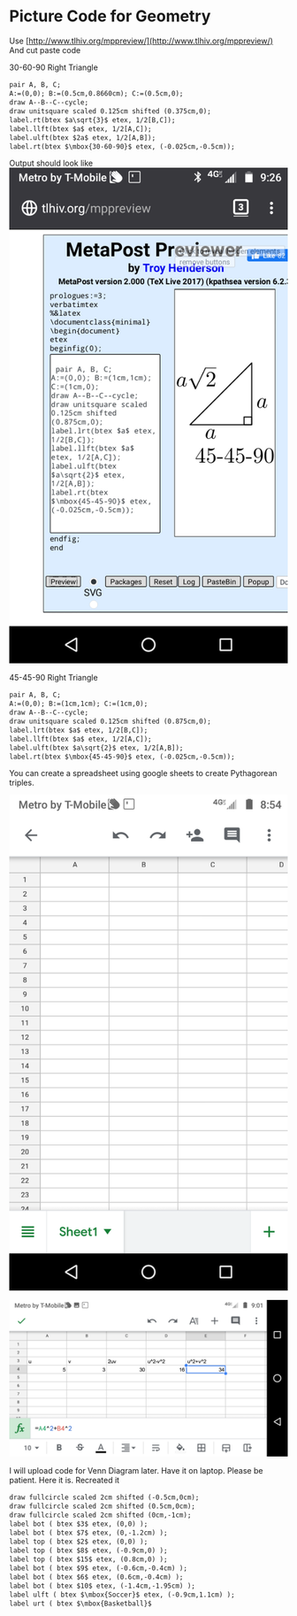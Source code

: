 # Picture Code for Geometry

Use [http://www.tlhiv.org/mppreview/](http://www.tlhiv.org/mppreview/)
And cut paste code

30-60-90 Right Triangle

    pair A, B, C;
    A:=(0,0); B:=(0.5cm,0.8660cm); C:=(0.5cm,0);
    draw A--B--C--cycle;
    draw unitsquare scaled 0.125cm shifted (0.375cm,0);
    label.rt(btex $a\sqrt{3}$ etex, 1/2[B,C]);
    label.llft(btex $a$ etex, 1/2[A,C]);
    label.ulft(btex $2a$ etex, 1/2[A,B]);
    label.rt(btex $\mbox{30-60-90}$ etex, (-0.025cm,-0.5cm));

Output should look like
![Metapost Previewer](/images/Screenshot_20200401-212607.png)

45-45-90 Right Triangle

    pair A, B, C;
    A:=(0,0); B:=(1cm,1cm); C:=(1cm,0);
    draw A--B--C--cycle;
    draw unitsquare scaled 0.125cm shifted (0.875cm,0);
    label.lrt(btex $a$ etex, 1/2[B,C]);
    label.llft(btex $a$ etex, 1/2[A,C]);
    label.ulft(btex $a\sqrt{2}$ etex, 1/2[A,B]);
    label.rt(btex $\mbox{45-45-90}$ etex, (-0.025cm,-0.5cm));

You can create a spreadsheet using google sheets to create
Pythagorean triples.

![Screenshot 1](/images/Screenshot_20200401-205417.png)

![Screenshot 2](/images/Screenshot_20200401-210146.png)

I will upload code for Venn Diagram later.  Have it on laptop. Please be patient.
Here it is.  Recreated it 
    
    draw fullcircle scaled 2cm shifted (-0.5cm,0cm);
    draw fullcircle scaled 2cm shifted (0.5cm,0cm);
    draw fullcircle scaled 2cm shifted (0cm,-1cm);
    label bot ( btex $3$ etex, (0,0) );
    label bot ( btex $7$ etex, (0,-1.2cm) );
    label top ( btex $2$ etex, (0,0) );
    label top ( btex $8$ etex, (-0.9cm,0) );
    label top ( btex $15$ etex, (0.8cm,0) );
    label bot ( btex $9$ etex, (-0.6cm,-0.4cm) );
    label bot ( btex $6$ etex, (0.6cm,-0.4cm) );
    label bot ( btex $10$ etex, (-1.4cm,-1.95cm) );
    label ulft ( btex $\mbox{Soccer}$ etex, (-0.9cm,1.1cm) );
    label urt ( btex $\mbox{Basketball}$ 
